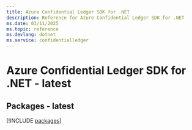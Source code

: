 ```yaml
---
title: Azure Confidential Ledger SDK for .NET
description: Reference for Azure Confidential Ledger SDK for .NET
ms.date: 03/11/2025
ms.topic: reference
ms.devlang: dotnet
ms.service: confidentialledger
---
```

# Azure Confidential Ledger SDK for .NET - latest
## Packages - latest
[!INCLUDE [packages](confidential-ledger-index.md)]